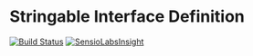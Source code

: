 Stringable Interface Definition
===============================

[![Build Status](https://travis-ci.org/miguelsimoes/stringable.svg?branch=master)](https://travis-ci.org/miguelsimoes/stringable)
[![SensioLabsInsight](https://insight.sensiolabs.com/projects/ee66bf2f-a54a-41dd-bcea-e63230795c89/mini.png)](https://insight.sensiolabs.com/projects/ee66bf2f-a54a-41dd-bcea-e63230795c89)
